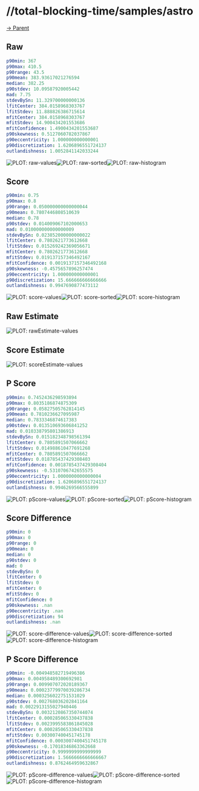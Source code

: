
# //total-blocking-time/samples/astro

[→ Parent](../..)


## Raw


```yaml
p90min: 367
p90max: 410.5
p90range: 43.5
p90mean: 383.93617021276594
median: 382.25
p90stdev: 10.09587920005442
mad: 7.75
stdevBySn: 11.329700000000136
lfitCenter: 384.0158968303767
lfitStdev: 11.888826386715614
mfitCenter: 384.0158968303767
mfitStdev: 14.900434201553686
mfitConfidence: 1.4900434201553687
p90skewness: 0.5127060782037867
p90eccentricity: 1.000000000000001
p90discretization: 1.6206896551724137
outlandishness: 1.0052841142033244

```

![PLOT: raw-values](./raw/values.svg)![PLOT: raw-sorted](./raw/sorted.svg)![PLOT: raw-histogram](./raw/histogram.svg)
## Score


```yaml
p90min: 0.75
p90max: 0.8
p90range: 0.050000000000000044
p90mean: 0.7807446808510639
median: 0.78
p90stdev: 0.014009067102000653
mad: 0.010000000000000009
stdevBySn: 0.023852000000000022
lfitCenter: 0.7802621773612668
lfitStdev: 0.015269242369056671
mfitCenter: 0.7802621773612668
mfitStdev: 0.019137157346492167
mfitConfidence: 0.0019137157346492168
p90skewness: -0.4575657896257474
p90eccentricity: 1.000000000000001
p90discretization: 15.666666666666666
outlandishness: 0.9947690877473112

```

![PLOT: score-values](./score/values.svg)![PLOT: score-sorted](./score/sorted.svg)![PLOT: score-histogram](./score/histogram.svg)
## Raw Estimate

![PLOT: rawEstimate-values](./rawEstimate/values.svg)
## Score Estimate

![PLOT: scoreEstimate-values](./scoreEstimate/values.svg)
## P Score


```yaml
p90min: 0.7452436298593894
p90max: 0.8035186874875309
p90range: 0.05827505762814145
p90mean: 0.7810236627095987
median: 0.7833346874617383
p90stdev: 0.013510693606841252
mad: 0.010338795801386913
stdevBySn: 0.015182348798561394
lfitCenter: 0.7805891507066662
lfitStdev: 0.014988610477691268
mfitCenter: 0.7805891507066662
mfitStdev: 0.018785437429308403
mfitConfidence: 0.0018785437429308404
p90skewness: -0.5310706742655575
p90eccentricity: 1.0000000000000004
p90discretization: 1.6206896551724137
outlandishness: 0.9946269566555899

```

![PLOT: pScore-values](./pScore/values.svg)![PLOT: pScore-sorted](./pScore/sorted.svg)![PLOT: pScore-histogram](./pScore/histogram.svg)
## Score Difference


```yaml
p90min: 0
p90max: 0
p90range: 0
p90mean: 0
median: 0
p90stdev: 0
mad: 0
stdevBySn: 0
lfitCenter: 0
lfitStdev: 0
mfitCenter: 0
mfitStdev: 0
mfitConfidence: 0
p90skewness: .nan
p90eccentricity: .nan
p90discretization: 94
outlandishness: .nan

```

![PLOT: score-difference-values](./score-difference/values.svg)![PLOT: score-difference-sorted](./score-difference/sorted.svg)![PLOT: score-difference-histogram](./score-difference/histogram.svg)
## P Score Difference


```yaml
p90min: -0.004948582719496386
p90max: 0.004958489300692981
p90range: 0.009907072020189367
p90mean: 0.00023779970039286734
median: 0.0003256022751531029
p90stdev: 0.002768036202841164
mad: 0.0022913155027940446
stdevBySn: 0.0032120867350744074
lfitCenter: 0.000285065330437838
lfitStdev: 0.0023995583861845028
mfitCenter: 0.000285065330437838
mfitStdev: 0.003007400451745178
mfitConfidence: 0.0003007400451745178
p90skewness: -0.17018346863362668
p90eccentricity: 0.9999999999999999
p90discretization: 1.5666666666666667
outlandishness: 0.8762464959632867

```

![PLOT: pScore-difference-values](./pScore-difference/values.svg)![PLOT: pScore-difference-sorted](./pScore-difference/sorted.svg)![PLOT: pScore-difference-histogram](./pScore-difference/histogram.svg)